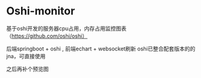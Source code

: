 # Oshi-monitor
基于oshi开发的服务器cpu占用，内存占用监控图表 （https://github.com/oshi/oshi）

后端springboot + oshi , 前端echart + websocket刷新
oshi已整合配套版本的的jna，可直接使用

之后再补个预览图
